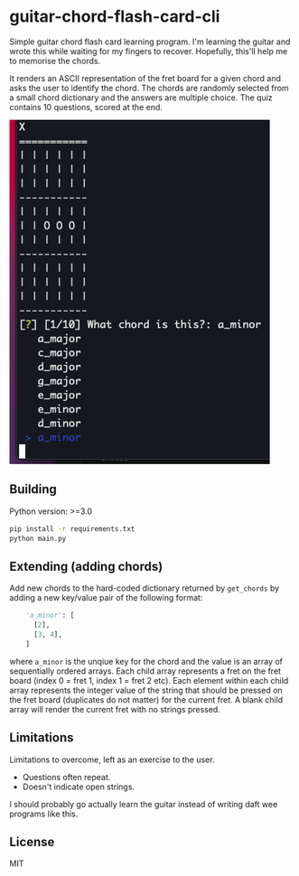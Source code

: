 # guitar-chord-flash-card-cli

Simple guitar chord flash card learning program. I'm learning the guitar and wrote this while waiting for my fingers to recover. Hopefully, this'll help me to memorise the chords.

It renders an ASCII representation of the fret board for a given chord and asks the user to identify the chord. The chords are randomly selected from a small chord dictionary and the answers are multiple choice. The quiz contains 10 questions, scored at the end.

![ASCII drawing of C Major with a prompt asking what chord it is. It's answered incorrectly as G Major](./doc_assets/one.png)

## Building

Python version: >=3.0

```sh
pip install -r requirements.txt
python main.py
```

## Extending (adding chords)

Add new chords to the hard-coded dictionary returned by `get_chords` by adding a new key/value pair of the following format:

```python
    'a_minor': [
      [2],
      [3, 4],
    ]
```

where `a_minor` is the unqiue key for the chord and the value is an array of sequentially ordered arrays. Each child array represents a fret on the fret board (index 0 = fret 1, index 1 = fret 2 etc). Each element within each child array represents the integer value of the string that should be pressed on the fret board (duplicates do not matter) for the current fret. A blank child array will render the current fret with no strings pressed.

## Limitations

Limitations to overcome, left as an exercise to the user.

- Questions often repeat.
- Doesn't indicate open strings.

I should probably go actually learn the guitar instead of writing daft wee programs like this.

## License

MIT